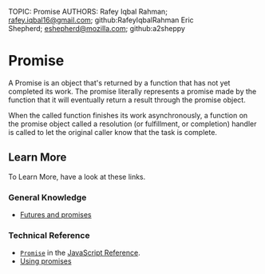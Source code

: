 TOPIC: Promise
AUTHORS: Rafey Iqbal Rahman; rafey.iqbal16@gmail.com; github:RafeyIqbalRahman
         Eric Shepherd; eshepherd@mozilla.com; github:a2sheppy

# Promise

A Promise is an object that's returned by a function that has not yet completed
its work. The promise literally represents a promise made by the function that it will
eventually return a result through the promise object.

When the called function finishes its work asynchronously, a function on the promise
object called a resolution (or fulfillment, or completion) handler is called to let the
original caller know that the task is complete.

## Learn More

To Learn More, have a look at these links.

### General Knowledge

- [Futures and promises](https://en.wikipedia.org/wiki/Futures%20and%20promises)

### Technical Reference

- [`Promise`](https://wiki.developer.mozilla.org/en-US/docs/Web/JavaScript/Reference/Global_Objects/Promise)
in the [JavaScript Reference](https://wiki.developer.mozilla.org/en-US/docs/Web/JavaScript/Reference).
- [Using promises](https://wiki.developer.mozilla.org/en-US/docs/Web/JavaScript/Guide/Using_promises)
